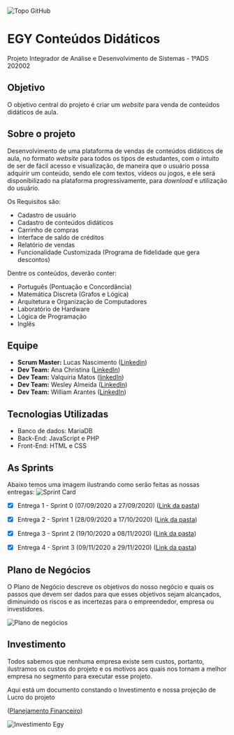![Topo GitHub](https://user-images.githubusercontent.com/71477357/96354631-0f7b6b80-10af-11eb-9acc-50460944b076.jpg)

# EGY Conteúdos Didáticos
 Projeto Integrador de Análise e Desenvolvimento de Sistemas - 1ºADS 202002

## Objetivo

 O objetivo central do projeto é criar um _website_ para venda de conteúdos didáticos de aula.

## Sobre o projeto

Desenvolvimento de uma plataforma de vendas de conteúdos didáticos de aula, no formato _website_ para todos os tipos de estudantes, com o intuito de ser de fácil acesso e visualização, de maneira que o usuário possa adquirir um conteúdo, sendo ele com textos, vídeos ou jogos, e ele será disponibilizado na plataforma progressivamente, para _download_ e utilização do usuário.

Os Requisitos são:

 * Cadastro de usuário
 * Cadastro de conteúdos didáticos
 * Carrinho de compras
 * Interface de saldo de créditos
 * Relatório de vendas
 * Funcionalidade Customizada (Programa de fidelidade que gera descontos)

Dentre os conteúdos, deverão conter:

 * Português (Pontuação e Concordância)
 * Matemática Discreta (Grafos e Lógica)
 * Arquitetura e Organização de Computadores
 * Laboratório de Hardware
 * Lógica de Programação
 * Inglês

## Equipe

 * __Scrum Master:__ Lucas Nascimento ([Linkedin](https://www.linkedin.com/in/lucas-nunes-nascimento/))
 * __Dev Team:__ Ana Christina ([LinkedIn](https://www.linkedin.com/in/ana-christina-f-dias-da-silva-900296179/))
 * __Dev Team:__ Valquíria Matos ([linkedIn](https://www.linkedin.com/in/valqu%C3%ADria-matos-402a821b7/))
 * __Dev Team:__ Wesley Almeida ([LinkedIn](https://www.linkedin.com/in/wesley-costa-5180aa1b8/))
 * __Dev Team:__ William Arantes ([LinkedIn](https://www.linkedin.com/in/william-arantes-08a5101b8/))

## Tecnologias Utilizadas

* Banco de dados: MariaDB
* Back-End: JavaScript e PHP
* Front-End: HTML e CSS

## As Sprints

Abaixo temos uma imagem ilustrando como serão feitas as nossas entregas:
![Sprint Card](https://user-images.githubusercontent.com/71477357/96354740-4900a680-10b0-11eb-97d2-b3a630d28dd1.jpeg)

- [x] Entrega 1 - Sprint 0 (07/09/2020 a 27/09/2020) ([Link da pasta](https://github.com/Lkduarte/EGY-Conteudos-Didaticos/tree/master/SPRINT%200))

- [x] Entrega 2 - Sprint 1 (28/09/2020 a 17/10/2020) ([Link da pasta](https://github.com/Lkduarte/EGY-Conteudos-Didaticos/tree/master/SPRINT%201))

- [x] Entrega 3 - Sprint 2 (19/10/2020 a 08/11/2020) ([Link da pasta](https://github.com/Lkduarte/EGY-Conteudos-Didaticos/tree/master/SPRINT%202))

- [x] Entrega 4 - Sprint 3 (09/11/2020 a 29/11/2020) ([Link da pasta](https://github.com/Lkduarte/EGY-Conteudos-Didaticos/tree/master/SPRINT%203))

## Plano de Negócios

O Plano de Negócio descreve os objetivos do nosso negócio e quais os passos que devem ser dados para que esses objetivos sejam alcançados, diminuindo os riscos e as incertezas para o empreendedor, empresa ou investidores.

![Plano de negócios](https://user-images.githubusercontent.com/71477357/96354814-42befa00-10b1-11eb-8346-87c364e79cab.jpeg)

## Investimento

Todos sabemos que nenhuma empresa existe sem custos, portanto, ilustramos os custos do projeto e os motivos aos quais nos tornam a melhor empresa no segmento para executar esse projeto.

Aqui está um documento constando o Investimento e nossa projeção de Lucro do projeto

([Planejamento Financeiro](https://github.com/Lkduarte/EGY-Conteudos-Didaticos/blob/master/SPRINT%201/Planejamento%20financeiro%20Egy%20Conte%C3%BAdos%20Did%C3%A1ticos.pdf))

![Investimento Egy](https://user-images.githubusercontent.com/71477357/96354817-4c486200-10b1-11eb-864d-83b09288b8ba.jpeg)




